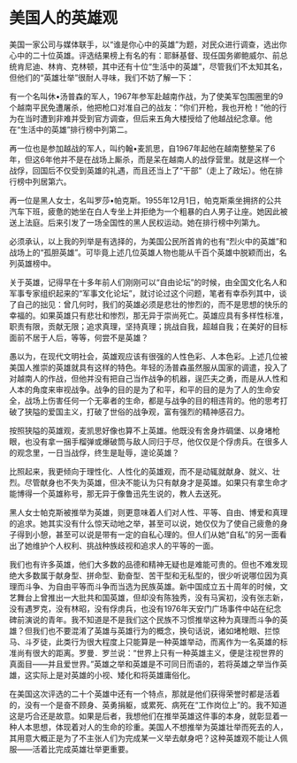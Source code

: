 # 美国人的英雄观

美国一家公司与媒体联手，以“谁是你心中的英雄”为题，对民众进行调查，选出你心中的二十位英雄。评选结果榜上有名的有：耶稣基督、现任国务卿鲍威尔、前总统肯尼迪、林肯、克林顿，其中还有十位“生活中的英雄”，尽管我们不太知其名，但他们的“英雄壮举”很耐人寻味，我们不妨了解一下： 

有一个名叫休&#8226;汤普森的军人，1967年参军赴越南作战，为了使美军包围圈里的9个越南平民免遭屠杀，他把枪口对准自己的战友：“你们开枪，我也开枪！”他的行为在当时遭到非难并受到官方调查，但后来五角大楼授给了他越战纪念章。他在“生活中的英雄”排行榜中列第二。 

再一位也是参加越战的军人，叫约翰&#8226;麦凯思，自1967年起他在越南整整呆了6年，但这6年他并不是在战场上厮杀，而是呆在越南人的战俘营里。就是这样一个战俘，回国后不仅受到英雄的礼遇，而且还当上了“干部”（走上了政坛）。他在排行榜中列居第六。 

再一位是黑人女士，名叫罗莎&#8226;帕克斯。1955年12月1日，帕克斯乘坐拥挤的公共汽车下班，疲惫的她坐在白人专坐上并拒绝为一个粗暴的白人男子让座。她因此被送上法庭。后来引发了一场全国性的黑人民权运动。她在排行榜中列第九。 

必须承认，以上我的列举是有选择的，为美国公民所首肯的也有“烈火中的英雄”和战场上的“孤胆英雄”。可毕竟上述几位英雄人物也能从千百个英雄中脱颖而出，名列英雄榜中。 

关于英雄，记得早在十多年前人们刚刚可以“自由论坛”的时候，由全国文化名人和军事专家组织起来的“军事文化论坛”，就讨论过这个问题，笔者有幸忝列其中，谈了自己的拙见：曾几何时，我们的英雄必须是悲壮的惨烈的，而不是思想的快乐的幸福的。如果英雄只有悲壮和惨烈，那无异于崇尚死亡。英雄应具有多样性标准，职责有限，贡献无限；追求真理，坚持真理；挑战自我，超越自我；在美好的目标面前不居于人后，等等，何尝不是英雄？ 

愚以为，在现代文明社会，英雄观应该有很强的人性色彩、人本色彩。上述几位被美国人推崇的英雄就具有这样的特色。年轻的汤普森虽然服从国家的调遣，投入了对越南人的作战，但他并没有把自己当作战争的机器，逞匹夫之勇，而是从人性和人本的角度来审视战争。战争的目的是为了和平，和平的目的是为了人的生命安全，战场上伤害任何一个无辜者的生命，都是与战争的目的相违背的。他的思考打破了狭隘的爱国主义，打破了世俗的战争观，富有强烈的精神感召力。 

按照狭隘的英雄观，麦凯思好像也算不上英雄。他既没有舍身炸碉堡、以身堵枪眼，也没有拿一捆手榴弹或爆破筒与敌人同归于尽，他仅仅是个俘虏兵。在很多人的观念里，一日当战俘，终生是耻辱，遑论英雄？ 

比照起来，我更倾向于理性化、人性化的英雄观，而不是动辄就献身、就义、壮烈。尽管献身也不失为英雄，但决不能认为只有献身才是英雄。如果只有拿生命才能博得一个英雄称号，那无异于像鲁迅先生说的，教人去送死。 

黑人女士帕克斯被推举为英雄，则更意味着人们对人性、平等、自由、博爱和真理的追求。她其实没有什么惊天动地之举，甚至可以说，她仅仅为了使自己疲惫的身子得到小憩，甚至可以说是带有一定的自私心理的。但人们从她“自私”的另一面看出了她维护个人权利、挑战种族歧视和追求人的平等的一面。 

我们也有许多英雄，他们大多数的品德和精神无疑也是难能可贵的。但也不难发现绝大多数属于献身型、拼命型、勤奋型、苦干型和无私型的，很少听说哪位因为真理而斗争、为自由平等而斗争而当选为民族英雄。新中国成立五十周年的时候，文艺舞台上曾推出一大批共和国英雄，但却没有陈独秀，没有马寅初，没有张志新，没有遇罗克，没有林昭，没有俘虏兵，也没有1976年天安门广场事件中站在纪念碑前演说的青年。我不知道是不是我们这个民族不习惯推举这种为真理而斗争的英雄？但我们也不要混淆了英雄与英雄行为的概念，换句话说，诸如堵枪眼、拦惊马、斗歹徒，此类行为很大程度上只能算是一种英雄举动，而离作为一名英雄的标准尚有很大的距离。罗曼．罗兰说：“世界上只有一种英雄主义，便是注视世界的真面目——并且爱世界。”英雄之举和英雄是不可同日而语的，若将英雄之举当作英雄，这实际上是对英雄的小视、矮化和将英雄庸俗化。 

在美国这次评选的二十个英雄中还有一个特点，那就是他们获得荣誉时都是活着的，没有一个是奋不顾身、英勇捐躯，或累死、病死在“工作岗位上”的。我不知道这是巧合还是故意。如果是后者，我想他们在推举英雄这件事的本身，就彰显着一种人本思想，体现着对人的生命的珍重。美国人不想推举为英雄壮举而死去的人，其用意大概正是为了不主张人们为完成某一义举去献身吧？这种英雄观不能让人佩服——活着比完成英雄壮举更重要。
 